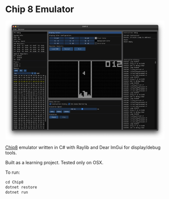 # Chip 8 Emulator

![Screenshot](./chip8.png)

[Chip8](https://en.wikipedia.org/wiki/CHIP-8) emulator written in C# with Raylib and Dear ImGui for display/debug tools.

Built as a learning project. Tested only on OSX.

To run:

```
cd Chip8
dotnet restore
dotnet run
```